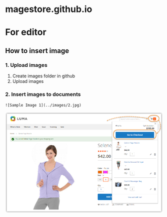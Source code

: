 # magestore.github.io

# For editor

## How to insert image

### 1. Upload images
1. Create images folder in github
2. Upload images

### 2. Insert images to documents
 
 ```html
 ![Sample Image 1](../images/2.jpg)
 ```
 
![Sample Image 1](extensions/Onestep%20Checkout%20Magento%202/Image/How-to-use/osc2-use-1.png)
